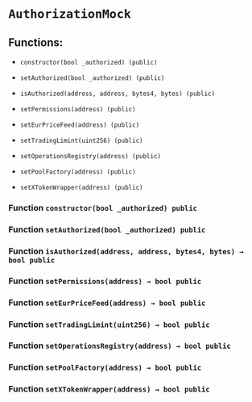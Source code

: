 # `AuthorizationMock`

## Functions:

- `constructor(bool _authorized) (public)`

- `setAuthorized(bool _authorized) (public)`

- `isAuthorized(address, address, bytes4, bytes) (public)`

- `setPermissions(address) (public)`

- `setEurPriceFeed(address) (public)`

- `setTradingLimint(uint256) (public)`

- `setOperationsRegistry(address) (public)`

- `setPoolFactory(address) (public)`

- `setXTokenWrapper(address) (public)`

### Function `constructor(bool _authorized) public`

### Function `setAuthorized(bool _authorized) public`

### Function `isAuthorized(address, address, bytes4, bytes) → bool public`

### Function `setPermissions(address) → bool public`

### Function `setEurPriceFeed(address) → bool public`

### Function `setTradingLimint(uint256) → bool public`

### Function `setOperationsRegistry(address) → bool public`

### Function `setPoolFactory(address) → bool public`

### Function `setXTokenWrapper(address) → bool public`
